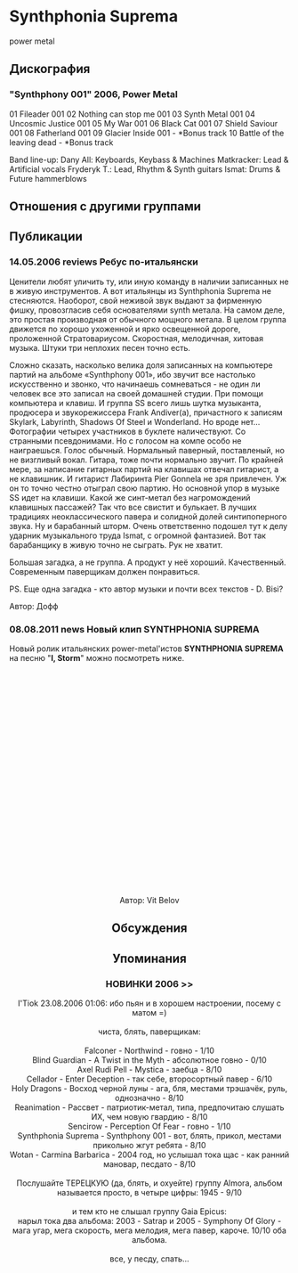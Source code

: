 # Synthphonia Suprema

power metal

## Дискография

### "Synthphony 001" 2006, Power Metal

01 Fileader 001
02 Nothing can stop me 001
03 Synth Metal 001
04 Uncosmic Justice 001
05 My War 001
06 Black Cat 001
07 Shield Saviour 001
08 Fatherland 001
09 Glacier Inside 001 - *Bonus track 
10 Battle of the leaving dead - *Bonus track

Band line-up:
Dany All: Keyboards, Keybass & Machines
Matkracker: Lead & Artificial vocals
Fryderyk T.: Lead, Rhythm & Synth guitars
Ismat: Drums & Future hammerblows


## Отношения с другими группами


## Публикации

### 14.05.2006 reviews Ребус по-итальянски

<P>Ценители любят уличить ту, или иную команду в наличии записанных не в живую инструментов. А вот итальянцы из Synthphonia Suprema не стесняются. Наоборот, свой неживой звук выдают за фирменную фишку, провозгласив себя основателями synth метала. На самом деле, это простая производная от обычного мощного метала. В целом группа движется по хорошо ухоженной и ярко освещенной дороге, проложенной Стратовариусом. Скоростная, мелодичная, хитовая музыка. Штуки три неплохих песен точно есть. </P>
<P>Сложно сказать, насколько велика доля записанных на компьютере партий на альбоме «Synthphony 001», ибо звучит все настолько искусственно и звонко, что начинаешь сомневаться - не один ли человек все это записал на своей домашней студии. При помощи компьютера и клавиш. И группа SS всего лишь шутка музыканта, продюсера и звукорежиссера Frank Andiver(а), причастного к записям Skylark, Labyrinth, Shadows Of Steel и Wonderland. Но вроде нет… Фотографии четырех участников в буклете наличествуют. Со странными псевдонимами.&nbsp;Но с голосом на компе особо не наиграешься. Голос обычный. Нормальный паверный, поставленый, но не визгливый вокал. Гитара, тоже почти нормально звучит. По крайней мере, за написание гитарных партий на клавишах отвечал гитарист, а не клавишник. И гитарист Лабиринта Pier Gonnela не зря привлечен. Уж он то точно честно отыграл свою партию. Но основной упор в музыке SS идет на клавиши. Какой же синт-метал без нагромождений клавишных пассажей? Так что все свистит и булькает. В лучших традициях неоклассического павера и солидной долей синтипоперного звука. Ну и барабанный шторм. Очень ответственно подошел тут к делу ударник музыкального труда Ismat, с огромной фантазией. Вот так барабанщику в живую точно не сыграть. Рук не хватит. </P>
<P>Большая загадка, а не группа. А продукт у неё хороший. Качественный. Современным паверщикам должен понравиться.</P>
<P>PS. Еще одна загадка - кто автор музыки и почти всех текстов - D. Bisi?</P>
Автор: Дофф

### 08.08.2011 news Новый клип SYNTHPHONIA SUPREMA

<P>Новый ролик итальянских power-metal'истов <STRONG>SYNTHPHONIA SUPREMA</STRONG> на песню "<STRONG>I, Storm</STRONG>" можно посмотреть ниже.</P>
<P><center><object style="height: 390px; width: 640px"><param name="movie" value="http://www.youtube.com/v/NnSvUnmNLMA?version=3"><param name="allowFullScreen" value="true"><param name="allowScriptAccess" value="always"><embed src="http://www.youtube.com/v/NnSvUnmNLMA?version=3" type="application/x-shockwave-flash" allowfullscreen="true" allowScriptAccess="always" width="640" height="390"></object></P>
Автор: Vit Belov


## Обсуждения


## Упоминания

### НОВИНКИ 2006 &gt;&gt;

I'Tiok 23.08.2006 01:06:
ибо пьян и в хорошем настроении, посему с матом =)<BR><BR>чиста, блять, паверщикам:<BR><BR>Falconer - Northwind - говно - 1/10<BR>Blind Guardian - A Twist in the Myth - абсолютное говно - 0/10<BR>Axel Rudi Pell - Mystica - заебца - 8/10<BR>Cellador - Enter Deception - так себе, второсортный павер - 6/10<BR>Holy Dragons - Восход черной луны - ага, бля, местами трэшачёк, руль, однозначно - 8/10<BR>Reanimation - Рассвет - патриотик-метал, типа, предпочитаю слушать ИХ, чем новую гвардию - 8/10<BR>Sencirow - Perception Of Fear - говно - 1/10<BR>Synthphonia Suprema - Synthphony 001 - вот, блять, прикол, местами прикольно жгут ребята - 8/10<BR>Wotan - Carmina Barbarica - 2004 год, но услышал тока щас - как ранний мановар, песдато - 8/10<BR><BR>Послушайте ТЕРЕЦКУЮ (да, блять, и охуейте) группу Almora, альбом называется просто, в четыре цифры: 1945 - 9/10<BR><BR>и тем кто не слышал группу Gaia Epicus:<BR>нарыл тока два альбома: 2003 - Satrap и 2005 - Symphony Of Glory - мага угар, мега скорость, мега мелодия, мега павер, кароче. 10/10 оба альбома.<BR><BR>все, у песду, спать...

